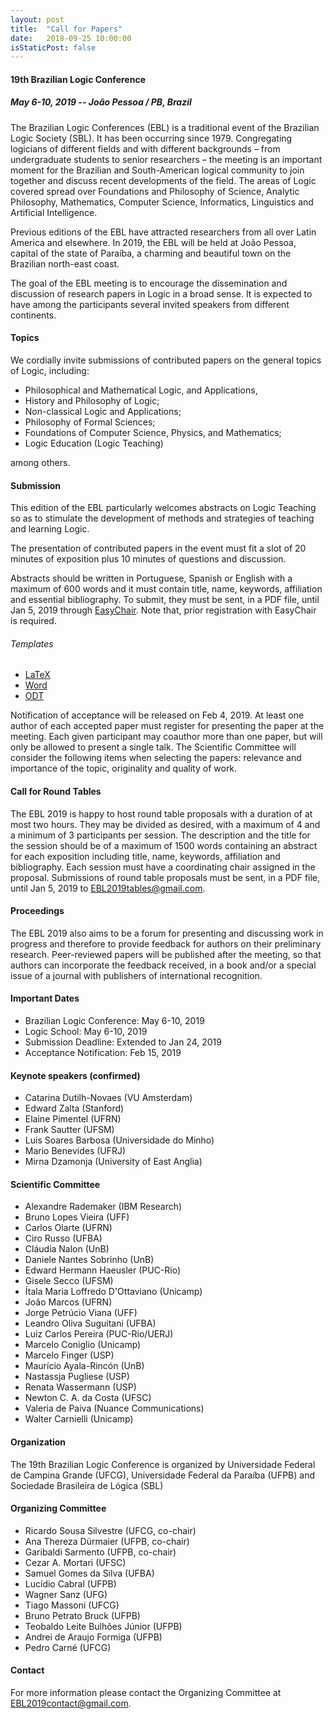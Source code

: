 ```yaml
---
layout: post
title:  "Call for Papers"
date:   2018-09-25 10:00:00
isStaticPost: false
---
```

#### __19th Brazilian Logic Conference__
##### May 6-10, 2019 -- João Pessoa / PB, Brazil

The Brazilian Logic Conferences (EBL) is a traditional event of the Brazilian Logic Society (SBL). It has been occurring since 1979. Congregating logicians of different fields and with different backgrounds – from undergraduate students to senior researchers – the meeting is an important moment for the Brazilian and South-American logical community to join together and discuss recent developments of the field. The areas of Logic covered spread over Foundations and Philosophy of Science, Analytic Philosophy, Mathematics, Computer Science, Informatics, Linguistics and Artificial Intelligence.

Previous editions of the EBL have attracted researchers from all over Latin America and elsewhere. In 2019, the EBL will be held at João Pessoa, capital of the state of Paraíba, a charming and beautiful town on the Brazilian north-east coast.

The goal of the EBL meeting is to encourage the dissemination and discussion of research papers in Logic in a broad sense. It is expected to have among the participants several invited speakers from different continents.

#### Topics

We cordially invite submissions of contributed papers on the general topics of Logic, including:

- Philosophical and Mathematical Logic, and Applications,
- History and Philosophy of Logic;
- Non-classical Logic and Applications;
- Philosophy of Formal Sciences;
- Foundations of Computer Science, Physics, and Mathematics;
- Logic Education (Logic Teaching)

among others.

#### Submission

This edition of the EBL particularly welcomes abstracts on Logic Teaching so as to stimulate the development of methods and strategies of teaching and learning Logic.

The presentation of contributed papers in the event must fit a slot of 20 minutes of exposition plus 10 minutes of questions and discussion. 

Abstracts should be written in Portuguese, Spanish or English with a maximum of 600 words and it must contain title, name, keywords, affiliation and essential bibliography. To submit, they must be sent, in a PDF file, until Jan 5, 2019 through <a href="https://easychair.org/conferences/?conf=ebl2019" target="_blank">EasyChair</a>. Note that, prior registration with EasyChair is required.

###### Templates
- <a href="/downloads/latex_template.tex">LaTeX</a>
- <a href="/downloads/word_template.docx">Word</a>
- <a href="/downloads/odt_template.odt">ODT</a>

Notification of acceptance will be released on Feb 4, 2019. At least one author of each accepted paper must register for presenting the paper at the meeting. Each given participant may coauthor more than one paper, but will only be allowed to present a single talk. The Scientific Committee will consider the following items when selecting the papers: relevance and importance of the topic, originality and quality of work. 

#### Call for Round Tables

The EBL 2019 is happy to host round table proposals with a duration of at most two hours. They may be divided as desired, with a maximum of 4 and a minimum of 3 participants per session. The description and the title for the session should be of a maximum of 1500 words containing an abstract for each exposition including title, name, keywords, affiliation and bibliography. Each session must have a coordinating chair assigned in the proposal. Submissions of round table proposals must be sent, in a PDF file, until Jan 5, 2019 to <a href="mailto:EBL2019tables@gmail.com">EBL2019tables@gmail.com</a>.


#### Proceedings 

The EBL 2019 also aims to be a forum for presenting and discussing work in progress and therefore to provide feedback for authors on their preliminary research. Peer-reviewed papers will be published after the meeting, so that authors can incorporate the feedback received, in a book and/or a special issue of a journal with publishers of international recognition.

#### Important Dates

- Brazilian Logic Conference: May 6-10, 2019
- Logic School: May 6-10, 2019
- Submission Deadline: Extended to Jan 24, 2019
- Acceptance Notification: Feb 15, 2019

#### Keynote speakers (confirmed)

- Catarina Dutilh-Novaes (VU Amsterdam)
- Edward Zalta (Stanford)
- Elaine Pimentel (UFRN)
- Frank Sautter (UFSM)
- Luis Soares Barbosa (Universidade do Minho)
- Mario Benevides (UFRJ)
- Mirna Dzamonja (University of East Anglia)


#### Scientific Committee

- Alexandre Rademaker (IBM Research) 
- Bruno Lopes Vieira (UFF)
- Carlos Olarte (UFRN) 
- Ciro Russo (UFBA)
- Cláudia Nalon (UnB)
- Daniele Nantes Sobrinho (UnB)
- Edward Hermann Haeusler (PUC-Rio)
- Gisele Secco (UFSM)
- Ítala Maria Loffredo D'Ottaviano (Unicamp)
- João Marcos (UFRN)
- Jorge Petrúcio Viana (UFF)
- Leandro Oliva Suguitani (UFBA)
- Luiz Carlos Pereira (PUC-Rio/UERJ)
- Marcelo Coniglio (Unicamp)
- Marcelo Finger (USP)
- Maurício Ayala-Rincón (UnB)
- Nastassja Pugliese (USP)
- Renata Wassermann (USP) 
- Newton C. A. da Costa (UFSC)
- Valeria de Paiva (Nuance Communications) 
- Walter Carnielli (Unicamp)


#### Organization

The 19th Brazilian Logic Conference is organized by Universidade Federal de Campina Grande (UFCG), Universidade Federal da Paraíba (UFPB) and Sociedade Brasileira de Lógica (SBL)
    

#### Organizing Committee

- Ricardo Sousa Silvestre (UFCG, co-chair)
- Ana Thereza Dürmaier (UFPB, co-chair)
- Garibaldi Sarmento (UFPB, co-chair)
- Cezar A. Mortari (UFSC)
- Samuel Gomes da Silva (UFBA)
- Lucídio Cabral (UFPB)
- Wagner Sanz (UFG)
- Tiago Massoni (UFCG)
- Bruno Petrato Bruck (UFPB)
- Teobaldo Leite Bulhões Júnior (UFPB)
- Andrei de Araujo Formiga (UFPB)
- Pedro Carné (UFCG)

#### Contact

For more information please contact the Organizing Committee at <a href="mailto:EBL2019contact@gmail.com">EBL2019contact@gmail.com</a>.